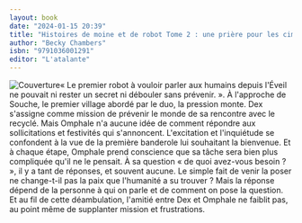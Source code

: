```yaml
---
layout: book
date: "2024-01-15 20:39"
title: "Histoires de moine et de robot Tome 2 : une prière pour les cimes timides"
author: "Becky Chambers"
isbn: "9791036001291"
editor: "L'atalante"
---
```

![Couverture](/img/9791036001291.jpeg)« Le premier robot à vouloir parler aux humains depuis l'Éveil ne pouvait ni rester un secret ni débouler sans prévenir. ».
À l'approche de Souche, le premier village abordé par le duo, la pression monte. Dex s'assigne comme mission de prévenir le monde de sa rencontre avec le recyclé.
Mais Omphale n'a aucune idée de comment répondre aux sollicitations et festivités qui s'annoncent.
L'excitation et l'inquiétude se confondent à la vue de la première banderole lui souhaitant la bienvenue.
Et à chaque étape, Omphale prend conscience que sa tâche sera bien plus compliquée qu'il ne le pensait.
À sa question « de quoi avez-vous besoin ? », il y a tant de réponses, et souvent aucune. Le simple fait de venir la poser ne change-t-il pas la paix que l'humanité a su trouver ?
Mais la réponse dépend de la personne à qui on parle et de comment on pose la question. Et au fil de cette déambulation, l'amitié entre Dex et Omphale ne faiblit pas, au point même de supplanter mission et frustrations.